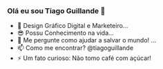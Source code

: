 ### Olá eu sou Tiago Guillande 👋

- 🔭 Design Gráfico Digital e Marketeiro...
- 😎 Possu Conhecimento na vida...
- 💬 Me pergunte como ajudar a salvar o mundo! ...
- 📫 Como me encontrar? @tiagoguillande
- ⚡ Um fato curioso: Não tomo café com açúcar!
